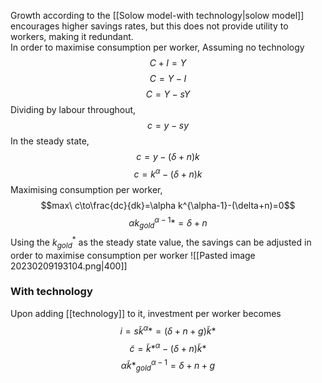 Growth according to the [[Solow model-with technology|solow model]] encourages higher savings rates, but this does not provide utility to workers, making it redundant.  
In order to maximise consumption per worker, Assuming no technology$$C+I=Y$$$$C=Y-I$$$$C=Y-sY$$Dividing by labour throughout,$$c=y-sy$$In the steady state,$$c=y-(\delta+n)k$$$$c=k^\alpha-(\delta+n)k$$Maximising consumption per worker,$$max\ c\to\frac{dc}{dk}=\alpha k^{\alpha-1}-(\delta+n)=0$$$$\alpha k^{\alpha-1}_{gold}*=\delta+n$$Using the $k^*_{gold}$ as the steady state value, the savings can be adjusted in order to maximise consumption per worker
![[Pasted image 20230209193104.png|400]]

### With technology
Upon adding [[technology]] to it, investment per worker becomes$$i=s\tilde k^\alpha*=(\delta+n+g)\tilde k*$$$$\tilde c=\tilde k*^\alpha-(\delta+n)\tilde k*$$$$\alpha \tilde k*^{\alpha-1}_{gold}=\delta+n+g$$
